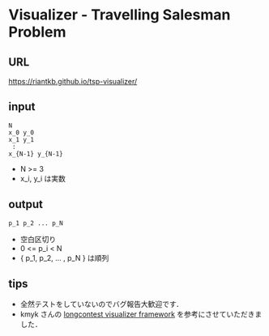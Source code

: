 # Visualizer - Travelling Salesman Problem

## URL
https://riantkb.github.io/tsp-visualizer/

## input

```
N
x_0 y_0
x_1 y_1
 :
x_{N-1} y_{N-1}
```

- N >= 3
- x_i, y_i は実数


## output

```
p_1 p_2 ... p_N
```

- 空白区切り
- 0 <= p_i < N
- { p_1, p_2, ... , p_N } は順列


## tips
- 全然テストをしていないのでバグ報告大歓迎です．
- kmyk さんの [longcontest visualizer framework](https://github.com/kmyk/longcontest-visualizer-framework) を参考にさせていただきました．
